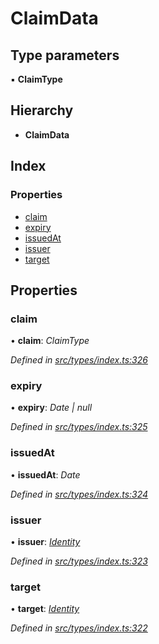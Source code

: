# ClaimData

## Type parameters

▪ **ClaimType**

## Hierarchy

* **ClaimData**

## Index

### Properties

* [claim](claimdata.md#claim)
* [expiry](claimdata.md#expiry)
* [issuedAt](claimdata.md#issuedat)
* [issuer](claimdata.md#issuer)
* [target](claimdata.md#target)

## Properties

### claim

• **claim**: _ClaimType_

_Defined in_ [_src/types/index.ts:326_](https://github.com/PolymathNetwork/polymesh-sdk/blob/a0872cf4/src/types/index.ts#L326)

### expiry

• **expiry**: _Date \| null_

_Defined in_ [_src/types/index.ts:325_](https://github.com/PolymathNetwork/polymesh-sdk/blob/a0872cf4/src/types/index.ts#L325)

### issuedAt

• **issuedAt**: _Date_

_Defined in_ [_src/types/index.ts:324_](https://github.com/PolymathNetwork/polymesh-sdk/blob/a0872cf4/src/types/index.ts#L324)

### issuer

• **issuer**: [_Identity_](../classes/identity.md)

_Defined in_ [_src/types/index.ts:323_](https://github.com/PolymathNetwork/polymesh-sdk/blob/a0872cf4/src/types/index.ts#L323)

### target

• **target**: [_Identity_](../classes/identity.md)

_Defined in_ [_src/types/index.ts:322_](https://github.com/PolymathNetwork/polymesh-sdk/blob/a0872cf4/src/types/index.ts#L322)

